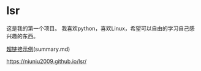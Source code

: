# lsr
这是我的第一个项目。
我喜欢python，喜欢Linux，希望可以自由的学习自己感兴趣的东西。

[超链接示例]()(summary.md)

 https://niuniu2009.github.io/lsr/